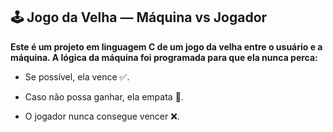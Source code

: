 ## 🕹️ Jogo da Velha — Máquina vs Jogador

**Este é um projeto em linguagem C de um jogo da velha entre o usuário e a máquina. A lógica da máquina foi programada para que ela nunca perca:**

- Se possível, ela vence ✅.

- Caso não possa ganhar, ela empata 🟰.

- O jogador nunca consegue vencer ❌.
